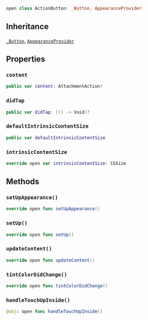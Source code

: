
``` swift
open class ActionButton: _Button, AppearanceProvider 
```

## Inheritance

[`_Button`](../../CommonViews/_Button), [`AppearanceProvider`](../../Utils/AppearanceProvider)

## Properties

### `content`

``` swift
public var content: AttachmentAction? 
```

### `didTap`

``` swift
public var didTap: (() -> Void)?
```

### `defaultIntrinsicContentSize`

``` swift
public var defaultIntrinsicContentSize 
```

### `intrinsicContentSize`

``` swift
override open var intrinsicContentSize: CGSize 
```

## Methods

### `setUpAppearance()`

``` swift
override open func setUpAppearance() 
```

### `setUp()`

``` swift
override open func setUp() 
```

### `updateContent()`

``` swift
override open func updateContent() 
```

### `tintColorDidChange()`

``` swift
override open func tintColorDidChange() 
```

### `handleTouchUpInside()`

``` swift
@objc open func handleTouchUpInside() 
```
